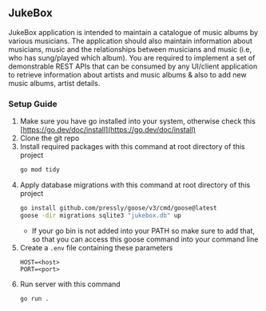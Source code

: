 ## JukeBox

JukeBox application is intended to maintain a catalogue of music albums by various musicians. The
application should also maintain information about musicians, music and the relationships between
musicians and music (i.e, who has sung/played which album). You are required to implement a set of
demonstrable REST APIs that can be consumed by any UI/client application to retrieve information
about artists and music albums & also to add new music albums, artist details.

### Setup Guide

1. Make sure you have go installed into your system, otherwise check this [https://go.dev/doc/install](https://go.dev/doc/install)
2. Clone the git repo
3. Install required packages with this command at root directory of this project
    ```bash
    go mod tidy
    ```
4. Apply database migrations with this command at root directory of this project
    ```bash
    go install github.com/pressly/goose/v3/cmd/goose@latest
    goose -dir migrations sqlite3 "jukebox.db" up
    ```
    - If your go bin is not added into your PATH so make sure to add that, so that you can access this goose command into your command line
5. Create a `.env` file containing these parameters
    ```.env
    HOST=<host>
    PORT=<port>
    ```
6. Run server with this command
    ```bash
    go run .
    ```
